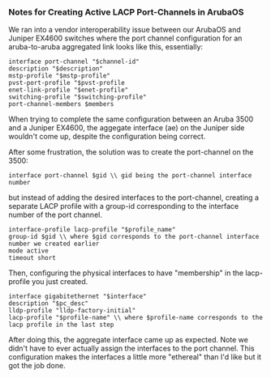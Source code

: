 ### Notes for Creating Active LACP Port-Channels in ArubaOS

We ran into a vendor interoperability issue between our ArubaOS and Juniper EX4600 switches where the port channel configuration for an aruba-to-aruba aggregated link looks like this, essentially:

`interface port-channel "$channel-id"`\
   `description "$description"`\
   `mstp-profile "$mstp-profile"`  \
   `pvst-port-profile "$pvst-profile`  \
   `enet-link-profile "$enet-profile"`  \
   `switching-profile "$switching-profile"`  \
   `port-channel-members $members`
   
When trying to complete the same configuration between an Aruba 3500 and a Juniper EX4600, the aggegate interface (ae) on the Juniper side wouldn't come up, despite the configuration being correct.

After some frustration, the solution was to create the port-channel on the 3500:

`interface port-channel $gid \\ gid being the port-channel interface number`

but instead of adding the desired interfaces to the port-channel, creating a separate LACP profile with a group-id corresponding to the interface number of the port channel.

`interface-profile lacp-profile "$profile_name"`\
   `group-id $gid \\ where $gid corresponds to the port-channel interface number we created earlier`\
   `mode active`\
   `timeout short`

Then, configuring the physical interfaces to have "membership" in the lacp-profile you just created.

`interface gigabitethernet "$interface"`\
   `description "$pc_desc"`\
   `lldp-profile "lldp-factory-initial"`\
   `lacp-profile "$profile-name" \\ where $profile-name corresponds to the lacp profile in the last step`
   
After doing this, the aggregate interface came up as expected. Note we didn't have to ever actually assign the interfaces to the port channel. This configuration makes the interfaces a little more "ethereal" than I'd like but it got the job done.
